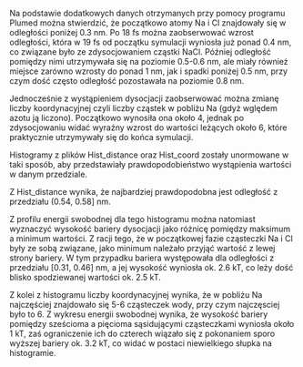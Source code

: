 Na podstawie dodatkowych danych otrzymanych przy pomocy programu Plumed można stwierdzić, że początkowo atomy Na i Cl znajdowały się w odległości poniżej 0.3 nm. Po 18 fs można zaobserwować wzrost odległości, która w 19 fs od początku symulacji wyniosła już ponad 0.4 nm, co związane było ze zdysocjowaniem cząstki NaCl. Później odległość pomiędzy nimi utrzymywała się na poziomie 0.5-0.6 nm, ale miały również miejsce zarówno wzrosty do ponad 1 nm, jak i spadki poniżej 0.5 nm, przy czym dość często odległość pozostawała na poziomie 0.8 nm. 

Jednocześnie z wystąpieniem dysocjacji zaobserwować można zmianę liczby koordynacyjnej czyli liczby cząstek w pobliżu Na (gdyż wględem azotu ją liczono). Początkowo wynosiła ona około 4, jednak po zdysocjowaniu widać wyraźny wzrost do wartości leżących około 6, które praktycznie utrzymywały się do końca symulacji.

Histogramy z plików Hist_distance oraz Hist_coord zostały unormowane w taki sposób, aby przedstawiały prawdopodobieństwo wystąpienia wartości w danym przedziale.

Z Hist_distance wynika, że najbardziej prawdopodobna jest odległość z przedziału (0.54, 0.58] nm.

Z profilu energii swobodnej dla tego histogramu można natomiast wyznaczyć wysokość bariery dysocjacji jako różnicę pomiędzy maksimum a minimum wartości.
Z racji tego, że w początkowej fazie cząsteczki Na i Cl były ze sobą związane, jako minimum należało przyjąć wartość z lewej strony bariery. W tym przypadku bariera występowała dla odległości z przedziału [0.31, 0.46] nm, a jej wysokość wyniosła ok. 2.6 kT, co leży dość blisko spodziewanej wartości ok. 2.5 kT.

Z kolei z histogramu liczby koordynacyjnej wynika, że w pobliżu Na najczęściej znajdowało się 5-6 cząsteczek wody, przy czym najczęsciej było to 6. Z wykresu energii swobodnej wynika, że wysokość bariery pomiędzy sześcioma a pięcioma sąsidującymi cząsteczkami wyniosła około 1 kT, zaś ograniczenie ich do czterech wiązało się z pokonaniem sporo wyższej bariery ok. 3.2 kT, co widać w postaci niewielkiego słupka na histogramie.
